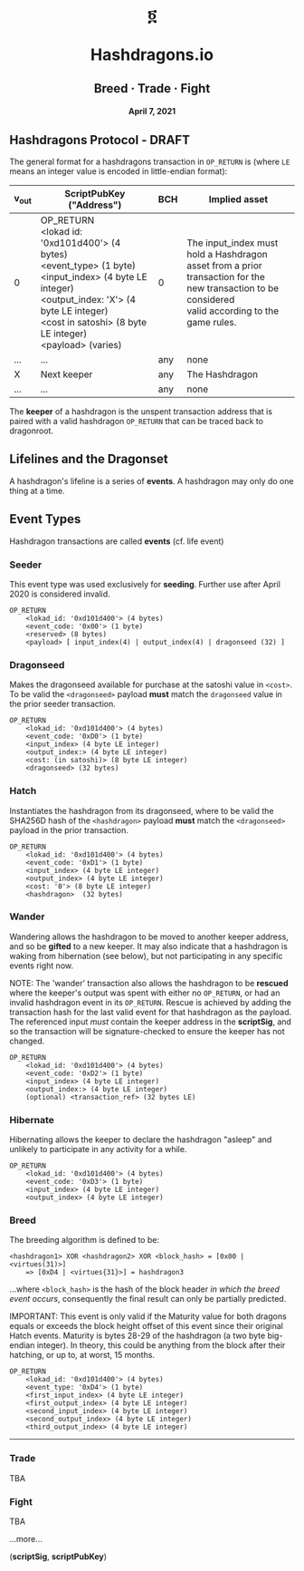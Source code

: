 # <div align="center">&#x136c;</div><br/><div align="center">Hashdragons.io</div>
## <div align="center">Breed &#xb7; Trade &#xb7; Fight</div>
#### <div align="center">April 7, 2021</div>

## Hashdragons Protocol - DRAFT
The general format for a hashdragons transaction in `OP_RETURN` is (where `LE` means an integer value is encoded in little-endian format):

|v<sub>out</sub>|ScriptPubKey ("Address")|BCH|Implied asset|
|-|-|-|-|
0|OP_RETURN<br/>&lt;lokad id: '0xd101d400'&gt; (4 bytes)<br/>&lt;event_type&gt; (1 byte)<br/>&lt;input_index&gt; (4 byte LE integer)<br/>&lt;output_index: 'X'&gt; (4 byte LE integer)<br/>&lt;cost in satoshi&gt; (8 byte LE integer)<br/>&lt;payload&gt; (varies)<br/>|0|The input_index must hold a Hashdragon<br/> asset from a prior transaction for the <br/>new transaction to be considered<br/> valid according to the game rules.
...|...|any|none
X|Next keeper|any|The Hashdragon
...|...|any|none

The __keeper__ of a hashdragon is the unspent transaction address that is paired with a valid hashdragon `OP_RETURN` that can be traced back to dragonroot.
## Lifelines and the Dragonset
A hashdragon's lifeline is a series of __events__. A hashdragon may only do one thing at a time.

## Event Types
Hashdragon transactions are called __events__ (cf. life event)

### Seeder
This event type was used exclusively for __seeding__. Further use after April 2020 is considered invalid.

```
OP_RETURN
    <lokad_id: '0xd101d400'> (4 bytes)
	<event_code: '0x00'> (1 byte)
	<reserved> (8 bytes)
	<payload> [ input_index(4) | output_index(4) | dragonseed (32) ]
```

### Dragonseed
Makes the dragonseed available for purchase at the satoshi value in `<cost>`.
To be valid the `<dragonseed>` payload __must__ match the `dragonseed` value in the prior seeder transaction.
```
OP_RETURN
    <lokad_id: '0xd101d400'> (4 bytes)
	<event_code: '0xD0'> (1 byte)
	<input_index> (4 byte LE integer)
	<output_index:> (4 byte LE integer)
	<cost: (in satoshi)> (8 byte LE integer)
	<dragonseed> (32 bytes)
```

### Hatch
Instantiates the hashdragon from its dragonseed, where to be valid the SHA256D hash of the `<hashdragon>` payload __must__ match the `<dragonseed>` payload in the prior transaction.

```
OP_RETURN
    <lokad_id: '0xd101d400'> (4 bytes)
	<event_code: '0xD1'> (1 byte)
	<input_index> (4 byte LE integer)
	<output_index> (4 byte LE integer)
	<cost: '0'> (8 byte LE integer)
	<hashdragon>  (32 bytes)
```


### Wander
Wandering allows the hashdragon to be moved to another keeper address, and so be __gifted__ to a new keeper. It may also indicate that a hashdragon is waking from hibernation (see below), but not participating in any specific events right now.

NOTE: The 'wander' transaction also allows the hashdragon to be __rescued__ where the keeper's output was spent with either no `OP_RETURN`, or had an invalid hashdragon event in its `OP_RETURN`. Rescue is achieved by adding the transaction hash for the last valid event for that hashdragon as the payload. The referenced input _must_ contain the keeper address in the __scriptSig__, and so the transaction will be signature-checked to ensure the keeper has not changed.

```
OP_RETURN
    <lokad_id: '0xd101d400'> (4 bytes)
	<event_code: '0xD2'> (1 byte)
	<input_index> (4 byte LE integer)
	<output_index:> (4 byte LE integer)
	(optional) <transaction_ref> (32 bytes LE)
```


### Hibernate
Hibernating allows the keeper to declare the hashdragon "asleep" and unlikely to participate in any activity for a while.
```
OP_RETURN
    <lokad_id: '0xd101d400'> (4 bytes)
	<event_code: '0xD3'> (1 byte)
	<input_index> (4 byte LE integer)
	<output_index> (4 byte LE integer)
```

### Breed
The breeding algorithm is defined to be:
```
<hashdragon1> XOR <hashdragon2> XOR <block_hash> = [0x00 | <virtues(31)>]
	=> [0xD4 | <virtues{31}>] = hashdragon3
```
...where `<block_hash>` is the hash of the block header _in which the breed event occurs_, consequently the final result can only be partially predicted.

IMPORTANT: This event is only valid if the Maturity value for both dragons equals or exceeds the block height offset of this event since their original Hatch events.  Maturity is bytes 28-29 of the hashdragon (a two byte big-endian integer). In theory, this could be anything from the block after their hatching, or up to, at worst, 15 months.

```
OP_RETURN
    <lokad_id: '0xd101d400'> (4 bytes)
	<event_type: '0xD4'> (1 byte)
	<first_input_index> (4 byte LE integer)
	<first_output_index> (4 byte LE integer)
	<second_input_index> (4 byte LE integer)
	<second_output_index> (4 byte LE integer)
	<third_output_index> (4 byte LE integer)
```
---
### Trade
TBA
### Fight
TBA

...more...

(__scriptSig__, __scriptPubKey__)
